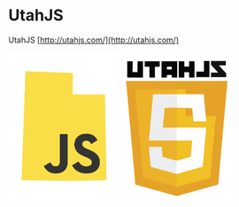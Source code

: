# UtahJS

UtahJS [http://utahjs.com/](http://utahjs.com/)

<img src="utahjs.png" width="200" />

<img src="utahjs-badge.png" width="200" />
